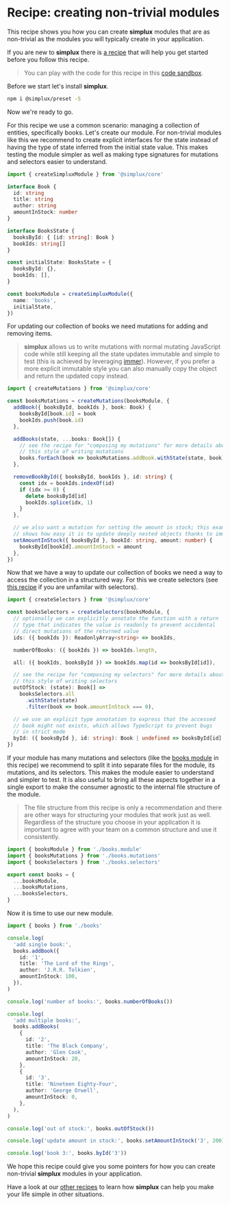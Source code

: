# Recipe: creating non-trivial modules

This recipe shows you how you can create **simplux** modules that are as non-trivial as the modules you will typically create in your application.

If you are new to **simplux** there is [a recipe](../../basics/getting-started#readme) that will help you get started before you follow this recipe.

> You can play with the code for this recipe in this [code sandbox](https://codesandbox.io/s/github/MrWolfZ/simplux/tree/master/recipes/advanced/creating-non-trivial-modules).

Before we start let's install **simplux**.

```sh
npm i @simplux/preset -S
```

Now we're ready to go.

For this recipe we use a common scenario: managing a collection of entities, specifically books. Let's create our module. For non-trivial modules like this we recommend to create explicit interfaces for the state instead of having the type of state inferred from the initial state value. This makes testing the module simpler as well as making type signatures for mutations and selectors easier to understand.

```ts
import { createSimpluxModule } from '@simplux/core'

interface Book {
  id: string
  title: string
  author: string
  amountInStock: number
}

interface BooksState {
  booksById: { [id: string]: Book }
  bookIds: string[]
}

const initialState: BooksState = {
  booksById: {},
  bookIds: [],
}

const booksModule = createSimpluxModule({
  name: 'books',
  initialState,
})
```

For updating our collection of books we need mutations for adding and removing items.

> **simplux** allows us to write mutations with normal mutating JavaScript code while still keeping all the state updates immutable and simple to test (this is achieved by leveraging [immer](https://github.com/immerjs/immer)). However, if you prefer a more explicit immutable style you can also manually copy the object and return the updated copy instead.

```ts
import { createMutations } from '@simplux/core'

const booksMutations = createMutations(booksModule, {
  addBook({ booksById, bookIds }, book: Book) {
    booksById[book.id] = book
    bookIds.push(book.id)
  },

  addBooks(state, ...books: Book[]) {
    // see the recipe for "composing my mutations" for more details about
    // this style of writing mutations
    books.forEach(book => booksMutations.addBook.withState(state, book))
  },

  removeBookById({ booksById, bookIds }, id: string) {
    const idx = bookIds.indexOf(id)
    if (idx >= 0) {
      delete booksById[id]
      bookIds.splice(idx, 1)
    }
  },

  // we also want a mutation for setting the amount in stock; this example
  // shows how easy it is to update deeply nested objects thanks to immer
  setAmountInStock({ booksById }, bookId: string, amount: number) {
    booksById[bookId].amountInStock = amount
  },
})
```

Now that we have a way to update our collection of books we need a way to access the collection in a structured way. For this we create selectors (see [this recipe](../../basics/computing-derived-state#readme) if you are unfamilar with selectors).

```ts
import { createSelectors } from '@simplux/core'

const booksSelectors = createSelectors(booksModule, {
  // optionally we can explicitly annotate the function with a return
  // type that indicates the value is readonly to prevent accidental
  // direct mutations of the returned value
  ids: ({ bookIds }): ReadonlyArray<string> => bookIds,

  numberOfBooks: ({ bookIds }) => bookIds.length,

  all: ({ bookIds, booksById }) => bookIds.map(id => booksById[id]),

  // see the recipe for "composing my selectors" for more details about
  // this style of writing selectors
  outOfStock: (state): Book[] =>
    booksSelectors.all
      .withState(state)
      .filter(book => book.amountInStock === 0),

  // we use an explicit type annotation to express that the accessed
  // book might not exists, which allows TypeScript to prevent bugs
  // in strict mode
  byId: ({ booksById }, id: string): Book | undefined => booksById[id],
})
```

If your module has many mutations and selectors (like the [books module](src/books) in this recipe) we recommend to split it into separate files for the module, its mutations, and its selectors. This makes the module easier to understand and simpler to test. It is also useful to bring all these aspects together in a single export to make the consumer agnostic to the internal file structure of the module.

> The file structure from this recipe is only a recommendation and there are other ways for structuring your modules that work just as well. Regardless of the structure you choose in your application it is important to agree with your team on a common structure and use it consistently.

```ts
import { booksModule } from './books.module'
import { booksMutations } from './books.mutations'
import { booksSelectors } from './books.selectors'

export const books = {
  ...booksModule,
  ...booksMutations,
  ...booksSelectors,
}
```

Now it is time to use our new module.

```ts
import { books } from './books'

console.log(
  'add single book:',
  books.addBook({
    id: '1',
    title: 'The Lord of the Rings',
    author: 'J.R.R. Tolkien',
    amountInStock: 100,
  }),
)

console.log('number of books:', books.numberOfBooks())

console.log(
  'add multiple books:',
  books.addBooks(
    {
      id: '2',
      title: 'The Black Company',
      author: 'Glen Cook',
      amountInStock: 20,
    },
    {
      id: '3',
      title: 'Nineteen Eighty-Four',
      author: 'George Orwell',
      amountInStock: 0,
    },
  ),
)

console.log('out of stock:', books.outOfStock())

console.log('update amount in stock:', books.setAmountInStock('3', 200))

console.log('book 3:', books.byId('3'))
```

We hope this recipe could give you some pointers for how you can create non-trivial **simplux** modules in your application.

Have a look at our [other recipes](../../../../..#recipes) to learn how **simplux** can help you make your life simple in other situations.
